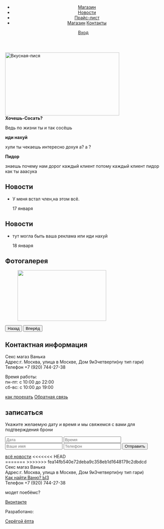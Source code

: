 <html lang="ru">
<head>
  <meta charset="utf-8">
  <title>Дилдо пхоне</title>
</head>
<body>
  <header class="mainheader">
  <div class="container">
  <nav class="main-navigation">
  <ul>
    <li>
    <a href="">Магазин</a>
    </li>
    <li>
    <a href="#">Новости</a>
    </li>
    <li>
    <a href="img=541413.jph">Прайс-лист</a>
    </li>
    <li>
    <a href="https://www.mysextoys.ru">Магазин</a>
    <a href="http://www.yandex.ru>Магазин</a>
    </li>
    <li>
    <a href="https://www.youtube.com/watch?v=kW5TY60dOIs">Контакты</a>
    </li>
    </ul>
  </nav>
  <div class="user-block">
  <a class="login" href="#">Вход</a>
  </div>
  </div>
  </header>
  <main class="container">
  <div class="index-logo">
      <img src="img/index-logo.png" width="368" height="204" alt="Вкусная-пися">
     </div>
     <section class="features">
     <div class="features-item">
     <b class="features-name">Хочешь-Сосать?</b>
     <p>Ведь по жизни ты и так сосёшь </p>
     </div>
     <div class="features-item">
     <b class="features-name">иди нахуй</b>
     <p>хули ты чекаешь интересно дохуя а? а ? </p>
     </div>
     <div class="features-item">
     <b class="features-name">Пидор</b>
     <p> знаешь почему нам дорог каждый клиент потому каждый клиент пидор как ты ааасука</p>
     </div>
     </section>
    <div class="index-content">
    <div class="index-content-left">
    <h2 class="index-content-title">Новости</h2>
    <ul class="news-preview">
    <li>
    <p> У меня встал член,на этом всё.</p>
    <time datetime="2017-04-17">17 января</time>
    </li>
    </ul>
    </div>
    <div class="index-content-left">
    <h2 class="index-content-title">Новости</h2>
    <ul class="news-preview">
      <li>
      <p>тут могла быть ваша реклама или иди нахуй</p>
      <time datetime="2017-18-04">18 января</time>
      </li>
      </ul>
      <div class="index-content-right">
      <h2 class="index-content-title">Фотогалерея</h2>
      <div class="gallery">
        <figure class="gallery-content">
          <img src="img/photo-1.jpg" width="286" height="164" alt="">
        </figure>
        <button class="btn gallery-prev">Назад</button>
        <button class="btn gallery-next">Вперёд</button>
    </div>
    <div class="index-content">
    <div class="index-content-left">
      <h2 class="index-content-title">Контактная информация</h2>
      <p>
        Секс магаз Ванька<br>
        Адрес:г. Москва, улица в Москве, Дом 9и3четверти(ну тип гари)<br>
        Телефон +7 (920) 744-27-38
      </p>
      <p>Время работы:<br>
      пн-пт: с 10:00 до 22:00<br>
      сб-вс: с 10:00 до 19:00
    </p>
    <a class href="https://yandex.ru/maps/20649/kireevsk/?mode=search&ol=geo&ouri=ymapsbm1%3A%2F%2Fgeo%3Fll%3D37.926442%2C53.92249%26spn%3D0.001%252C0.001%26text%3D%25D0%25A0%25D0%25BE%25D1%2581%25D1%2581%25D0%25B8%25D1%258F%252C%2B%25D0%25A2%25D1%2583%25D0%25BB%25D1%258C%25D1%2581%25D0%25BA%25D0%25B0%25D1%258F%2B%25D0%25BE%25D0%25B1%25D0%25BB%25D0%25B0%25D1%2581%25D1%2582%25D1%258C%252C%2B%25D0%259A%25D0%25B8%25D1%2580%25D0%25B5%25D0%25B5%25D0%25B2%25D1%2581%25D0%25BA%252C%2B%25D1%2583%25D0%25BB%25D0%25B8%25D1%2586%25D0%25B0%2B%25D0%25A7%25D0%25B5%25D1%2585%25D0%25BE%25D0%25B2%25D0%25B0%252C%2B3%2B&ll=37.925957%2C53.922852&z=17">как проехать</a>
    <a class href="https://vk.com/write137727456">Обратная связь</a>
    </div>
    </div>
  <div class="index-content-right">
    <h2 class="index-content-title">записаться</h2>
    <p> Укажите желаемую дату и время и мы свяжемся с вами для подтверждения брони</p>
    <form class="appointment-form" action="" method="post">
      <input type="text" name="date" value="" placeholder="Дата">
      <input type="text" name="time" value="" placeholder="Время">
      <input type="text" name="name" value="" placeholder="Ваше имя">
      <input type="tel" name="phone" value="" placeholder="Телефон">
      <button class="btn" type="submit">Отправить</button>
    </form>
  </div>
      <a class="btn" href="https://beeg.com/">всё новости</a>
<<<<<<< HEAD
    </main>
=======
>>>>>>> fea14fb540e72deba9c358eb1d1648179c2dbdcd
    <footer class="main-footer">
      <div class="container">
     <section class="footer-contacts">
       Секс магаз Ванька<br>
       Адрес:г. Москва, улица в Москве, Дом 9и3четверти(ну тип гари)<br>
       <a href="https://vk.com/ivansemkinz">Как найти Ваню? ЫЗ</a><br>
       Телефон +7 (920) 744-27-38
     </section>
     <section class="footer-social">
       <p>модет поебёмс?</p>
       <a class="social-btn social-btn-vk" href="https://vk.com/ivansemkinz">Вконтакте</a>
     </section>
     <section class="footer-copyright">
   <p>Разработано:</p>
   <a class="btn" href="https://vk.com/egrooooo">Серёгой ёпта</a>
     </section>     
      </div>
